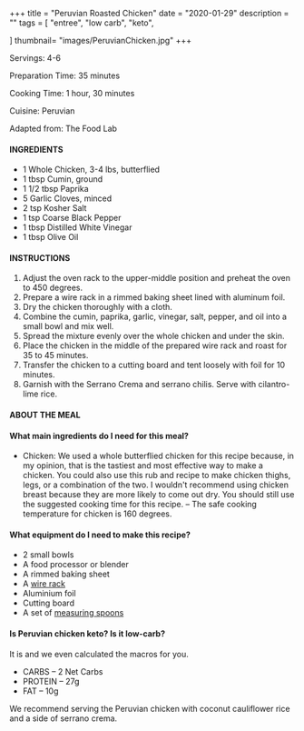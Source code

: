 +++
title = "Peruvian Roasted Chicken"
date = "2020-01-29"
description = ""
tags = [
    "entree",
    "low carb",
    "keto",
   
]
thumbnail= "images/PeruvianChicken.jpg"
+++

Servings: 4-6 <!--more-->

Preparation Time: 35 minutes 

Cooking Time: 1 hour, 30 minutes

Cuisine: Peruvian

Adapted from: The Food Lab 

#### INGREDIENTS 

* 1 Whole Chicken, 3-4 lbs, butterflied
* 1 tbsp Cumin, ground 
* 1 1/2 tbsp Paprika 
* 5 Garlic Cloves, minced 
* 2 tsp Kosher Salt 
* 1 tsp Coarse Black Pepper 
* 1 tbsp Distilled White Vinegar 
* 1 tbsp Olive Oil 

#### INSTRUCTIONS 

1. Adjust the oven rack to the upper-middle position and preheat the oven to 450 degrees. 
2. Prepare a wire rack in a rimmed baking sheet lined with aluminum foil.  
3. Dry the chicken thoroughly with a cloth. 
4. Combine the cumin, paprika, garlic, vinegar, salt, pepper, and oil into a small bowl and mix well. 
5. Spread the mixture evenly over the whole chicken and under the skin.
6. Place the chicken in the middle of the prepared wire rack and roast for 35 to 45 minutes.
7. Transfer the chicken to a cutting board and tent loosely with foil for 10 minutes. 
8. Garnish with the Serrano Crema and serrano chilis. Serve with cilantro-lime rice. 

#### ABOUT THE MEAL 

#### What main ingredients do I need for this meal?

* Chicken: We used a whole butterflied chicken for this recipe because, in my opinion, that is the tastiest and most effective way to make a chicken. You could also use this rub and recipe to make chicken thighs, legs, or a combination of the two. I wouldn't recommend using chicken breast because they are more likely to come out dry. You should still use the suggested cooking time for this recipe. 
– The safe cooking temperature for chicken is 160 degrees.

#### What equipment do I need to make this recipe?

* 2 small bowls
* A food processor or blender
* A rimmed baking sheet 
* A [wire rack](https://amzn.to/3bE8h90)
* Aluminium foil
* Cutting board
* A set of [measuring spoons](https://amzn.to/2OKV5WW)

#### Is Peruvian chicken keto? Is it low-carb?

It is and we even calculated the macros for you. 

* CARBS – 2 Net Carbs 
* PROTEIN – 27g
* FAT – 10g

We recommend serving the Peruvian chicken with coconut cauliflower rice and a side of serrano crema. 
